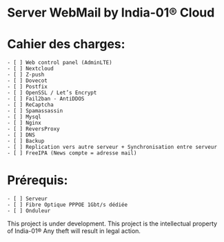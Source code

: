 # Server WebMail by India-01® Cloud
# Cahier des charges:
    - [ ] Web control panel (AdminLTE)
    - [ ] Nextcloud
    - [ ] Z-push
    - [ ] Dovecot
    - [ ] Postfix
    - [ ] OpenSSL / Let’s Encrypt
    - [ ] Fail2ban - AntiDDOS
    - [ ] ReCaptcha
    - [ ] Spamassassin
    - [ ] Mysql
    - [ ] Nginx
    - [ ] ReversProxy
    - [ ] DNS
    - [ ] Backup
    - [ ] Replication vers autre serveur + Synchronisation entre serveur
    - [ ] FreeIPA (News compte = adresse mail)

# Prérequis:
    - [ ] Serveur
    - [ ] Fibre Optique PPPOE 1Gbt/s dédiée 
    - [ ] Onduleur

 This project is under development. This project is the intellectual property of India-01® Any theft will result in legal action.

